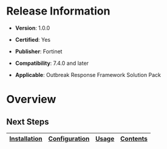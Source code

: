 # Release Information

- **Version**: 1.0.0

- **Certified**: Yes

- **Publisher**: Fortinet  

- **Compatibility**: 7.4.0 and later

- **Applicable**: Outbreak Response Framework Solution Pack

# Overview



## Next Steps

| [Installation](./docs/setup.md#installation) | [Configuration](./docs/setup.md#configuration) | [Usage](./docs/usage.md) | [Contents](./docs/contents.md) |
|----------------------------------------------|------------------------------------------------|--------------------------|--------------------------------|
